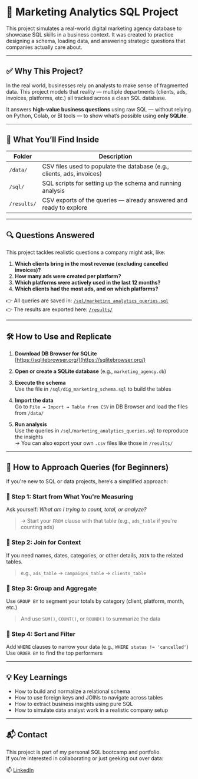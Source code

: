 # 🧠 Marketing Analytics SQL Project

This project simulates a real-world digital marketing agency database to showcase SQL skills in a business context. It was created to practice designing a schema, loading data, and answering strategic questions that companies actually care about.

---

## ✅ Why This Project?

In the real world, businesses rely on analysts to make sense of fragmented data. This project models that reality — multiple departments (clients, ads, invoices, platforms, etc.) all tracked across a clean SQL database.

It answers **high-value business questions** using raw SQL — without relying on Python, Colab, or BI tools — to show what’s possible using **only SQLite**.

---

## 📁 What You’ll Find Inside

| Folder | Description |
|--------|-------------|
| `/data/` | CSV files used to populate the database (e.g., clients, ads, invoices) |
| `/sql/` | SQL scripts for setting up the schema and running analysis |
| `/results/` | CSV exports of the queries — already answered and ready to explore |

---

## 🔍 Questions Answered

This project tackles realistic questions a company might ask, like:

1. **Which clients bring in the most revenue (excluding cancelled invoices)?**
2. **How many ads were created per platform?**
3. **Which platforms were actively used in the last 12 months?**
4. **Which clients had the most ads, and on which platforms?**

👉 All queries are saved in: [`/sql/marketing_analytics_queries.sql`](./sql/marketing_analytics_queries.sql)  
👉 The results are exported here: [`/results/`](./results)

---

## 🛠️ How to Use and Replicate

1. **Download DB Browser for SQLite**  
   [https://sqlitebrowser.org/](https://sqlitebrowser.org/)

2. **Open or create a SQLite database** (e.g., `marketing_agency.db`)

3. **Execute the schema**  
   Use the file in `/sql/dig_marketing_schema.sql` to build the tables

4. **Import the data**  
   Go to `File → Import → Table from CSV` in DB Browser and load the files from `/data/`

5. **Run analysis**  
   Use the queries in `/sql/marketing_analytics_queries.sql` to reproduce the insights  
   → You can also export your own `.csv` files like those in `/results/`

---

## 🧠 How to Approach Queries (for Beginners)

If you're new to SQL or data projects, here’s a simplified approach:

### 🔹 Step 1: Start from What You're Measuring
Ask yourself: *What am I trying to count, total, or analyze?*  
> → Start your `FROM` clause with that table (e.g., `ads_table` if you're counting ads)

### 🔹 Step 2: Join for Context
If you need names, dates, categories, or other details, `JOIN` to the related tables.  
> e.g., `ads_table` → `campaigns_table` → `clients_table`

### 🔹 Step 3: Group and Aggregate
Use `GROUP BY` to segment your totals by category (client, platform, month, etc.)  
> And use `SUM()`, `COUNT()`, or `ROUND()` to summarize the data

### 🔹 Step 4: Sort and Filter
Add `WHERE` clauses to narrow your data (e.g., `WHERE status != 'cancelled'`)  
Use `ORDER BY` to find the top performers

---

## 💡 Key Learnings

- How to build and normalize a relational schema
- How to use foreign keys and JOINs to navigate across tables
- How to extract business insights using pure SQL
- How to simulate data analyst work in a realistic company setup

---

## 📬 Contact

This project is part of my personal SQL bootcamp and portfolio.  
If you’re interested in collaborating or just geeking out over data:

📫 [LinkedIn](https://www.linkedin.com/in/Corvo)  
